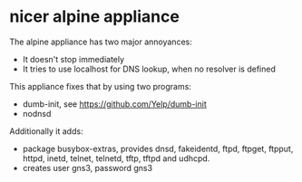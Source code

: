 # nicer alpine appliance

The alpine appliance has two major annoyances:
- It doesn't stop immediately
- It tries to use localhost for DNS lookup, when no resolver is defined

This appliance fixes that by using two programs:
- dumb-init, see https://github.com/Yelp/dumb-init
- nodnsd

Additionally it adds:
- package busybox-extras, provides dnsd, fakeidentd, ftpd, ftpget, ftpput,
  httpd, inetd, telnet, telnetd, tftp, tftpd and udhcpd.
- creates user gns3, password gns3
